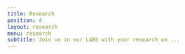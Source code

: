 ```yaml
---
title: Research
position: 4
layout: research
menu: research
subtitle: Join us in our LABS with your research on ... 
---
```

